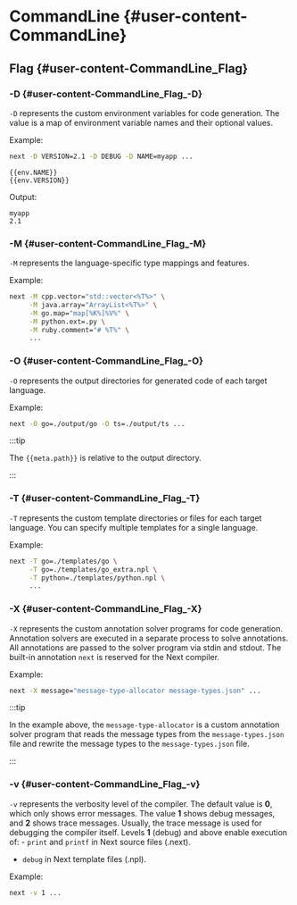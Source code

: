 # CommandLine {#user-content-CommandLine}
## Flag {#user-content-CommandLine_Flag}
### -D {#user-content-CommandLine_Flag_-D}

`-D` represents the custom environment variables for code generation. The value is a map of environment variable names and their optional values. 

Example: 

```sh
next -D VERSION=2.1 -D DEBUG -D NAME=myapp ...
```

```npl
{{env.NAME}}
{{env.VERSION}}
```

Output: 

```
myapp
2.1
```

### -M {#user-content-CommandLine_Flag_-M}

`-M` represents the language-specific type mappings and features. 

Example: 

```sh
next -M cpp.vector="std::vector<%T%>" \
     -M java.array="ArrayList<%T%>" \
     -M go.map="map[%K%]%V%" \
     -M python.ext=.py \
     -M ruby.comment="# %T%" \
     ...
```

### -O {#user-content-CommandLine_Flag_-O}

`-O` represents the output directories for generated code of each target language. 

Example: 

```sh
next -O go=./output/go -O ts=./output/ts ...
```

:::tip 

The `{{meta.path}}` is relative to the output directory. 

:::

### -T {#user-content-CommandLine_Flag_-T}

`-T` represents the custom template directories or files for each target language. You can specify multiple templates for a single language. 

Example: 

```sh
next -T go=./templates/go \
     -T go=./templates/go_extra.npl \
     -T python=./templates/python.npl \
     ...
```

### -X {#user-content-CommandLine_Flag_-X}

`-X` represents the custom annotation solver programs for code generation. Annotation solvers are executed in a separate process to solve annotations. All annotations are passed to the solver program via stdin and stdout. The built-in annotation `next` is reserved for the Next compiler. 

Example: 

```sh
next -X message="message-type-allocator message-types.json" ...
```

:::tip 

In the example above, the `message-type-allocator` is a custom annotation solver program that reads the message types from the `message-types.json` file and rewrite the message types to the `message-types.json` file. 

:::

### -v {#user-content-CommandLine_Flag_-v}

`-v` represents the verbosity level of the compiler. The default value is **0**, which only shows error messages. The value **1** shows debug messages, and **2** shows trace messages. Usually, the trace message is used for debugging the compiler itself. Levels **1** (debug) and above enable execution of: - `print` and `printf` in Next source files (.next).
- `debug` in Next template files (.npl).


Example: 

```sh
next -v 1 ...
```

